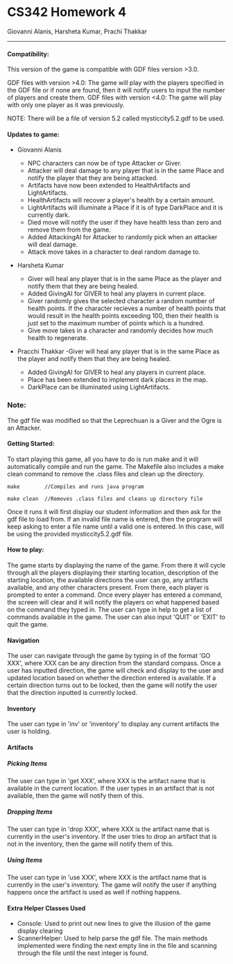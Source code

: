 # CS342 Homework 4
Giovanni Alanis, Harsheta Kumar, Prachi Thakkar
____


#### Compatibility: 
This version of the game is compatible with GDF files version >3.0.  

GDF files with version >4.0: The game will play with the players specified in the GDF file or if none are found, then it will notify
users to input the number of players and create them. 
GDF files with version <4.0: The game will play with only one player as it was previously.  

NOTE: There will be a file of version 5.2 called mysticcity5.2.gdf to be used.

#### Updates to game:

- Giovanni Alanis
    - NPC characters can now be of type Attacker or Giver. 
    - Attacker will deal damage to any player that is in the same Place and notify the player that they are being attacked.
    - Artifacts have now been extended to HealthArtifacts and LightArtifacts. 
    - HealthArtifacts will recover a player's health by a certain amount. 
    - LightArtifacts will illuminate a Place if it is of type DarkPlace and it is currently dark.
    - Died move will notify the user if they have health less than zero and remove them from the game. 
    - Added AttackingAI for Attacker to randomly pick when an attacker will deal damage. 
    - Attack move takes in a character to deal random damage to. 

- Harsheta Kumar
    - Giver will heal any player that is in the same Place as the player and notify them that they are being healed. 
    - Added GivingAI for GIVER to heal any players in current place. 
    - Giver randomly gives the selected character a random number of health points. If the character recieves a number of health points that would result in the health points exceeding 100, then their health is just set to the maximum number of points which is a hundred. 
    - Give move takes in a character and randomly decides how much health to regenerate. 

- Pracchi Thakkar
     -Giver will heal any player that is in the same Place as the player and notify them that they are being healed. 
    - Added GivingAI for GIVER to heal any players in current place. 
    - Place has been extended to implement dark places in the map. 
    - DarkPlace can be illuminated using LightArtifacts. 

### Note: 
The gdf file was modified so that the Leprechuan is a Giver and the Ogre is an Attacker. 

#### Getting Started: 

To start playing this game, all you have to do is run make and it will automatically compile and run the game. 
The Makefile also includes a make clean command to remove the .class files and clean up the directory. 

```
make        //Compiles and runs java program
```
```
make clean  //Removes .class files and cleans up directory file 
```
Once it runs it will first display our student information and then ask for the gdf file to load from. If an invalid file name is entered, then the program 
will keep asking to enter a file name until a valid one is entered. 
In this case, will be using the provided mysticcity5.2.gdf file. 

#### How to play: 
The game starts by displaying the name of the game. From there it will cycle through all the players displaying their
starting location, description of the starting location, the available directions the user can go, any artifacts available, and any other characters present.
From there, each player is prompted to enter a command. Once every player has entered a command, the screen will clear and it will notify the players on what happened
based on the command they typed in. The user can type in help to get a list of commands available in the game. 
The user can also input 'QUIT' or 'EXIT' to quit the game. 

#### Navigation
The user can navigate through the game by typing in of the format 'GO XXX', where XXX can be any direction from the standard compass. 
Once a user has inputted direction, the game will check and display to the user and updated location based on whether the direction entered is available.
If a certain direction turns out to be locked, then the game will notify the user that the direction inputted is currently locked. 

#### Inventory
The user can type in 'inv' or 'inventory' to display any current artifacts the user is holding. 

#### Artifacts
##### Picking Items 
The user can type in 'get XXX', where XXX is the artifact name that is available in the current location. If the user types in an artifact that is not available, 
then the game will notify them of this.

##### Dropping Items
The user can type in 'drop XXX', where XXX is the artifact name that is currently in the user's inventory. If the user tries to drop an artifact that is not in the 
inventory, then the game will notify them of this. 

##### Using Items
The user can type in 'use XXX', where XXX is the artifact name that is currently in the user's inventory. The game will notify the user if anything happens once the 
artifact is used as well if nothing happens. 

#### Extra Helper Classes Used
- Console: Used to print out new lines to give the illusion of the game display clearing
- ScannerHelper: Used to help parse the gdf file. The main methods implemented were finding the next empty line
in the file and scanning through the file until the next integer is found. 
